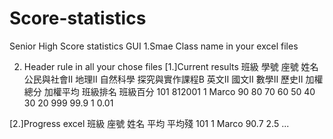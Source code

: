 # Score-statistics
Senior High Score statistics GUI
1.Smae Class name in your excel files

2. Header rule in all your chose files
[1.]Current results
班級	  學號	  座號	  姓名	公民與社會Ⅱ	地理Ⅱ	自然科學 探究與實作課程B	英文Ⅱ	國文Ⅱ	數學Ⅱ	歷史Ⅱ	加權總分	加權平均	班級排名	班級百分
101   812001    1     Marco     90        80    70        60          50      40    30  20    999      99.9       1       0.01

[2.]Progress excel
班級	座號	姓名	平均	平均殘
101   1    Marco 90.7  2.5
...
